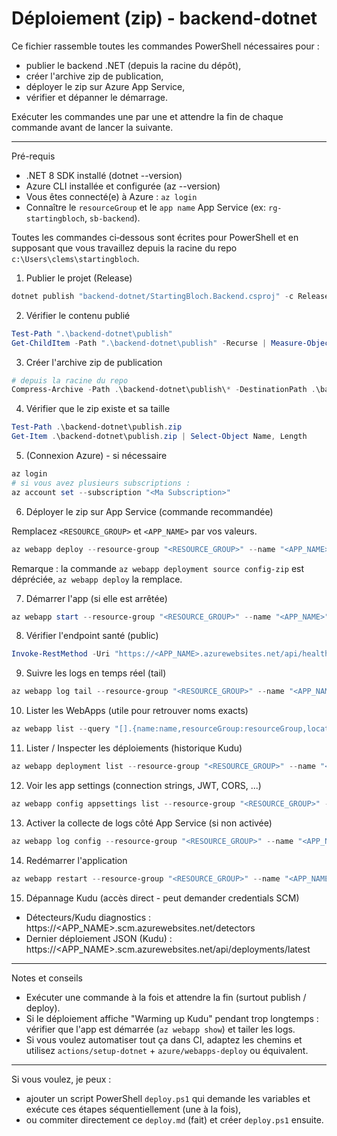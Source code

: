 # Déploiement (zip) - backend-dotnet

Ce fichier rassemble toutes les commandes PowerShell nécessaires pour :
- publier le backend .NET (depuis la racine du dépôt),
- créer l'archive zip de publication,
- déployer le zip sur Azure App Service,
- vérifier et dépanner le démarrage.

Exécuter les commandes une par une et attendre la fin de chaque commande avant de lancer la suivante.

---

Pré-requis
- .NET 8 SDK installé (dotnet --version)
- Azure CLI installée et configurée (az --version)
- Vous êtes connecté(e) à Azure : `az login`
- Connaître le `resourceGroup` et le `app name` App Service (ex: `rg-startingbloch`, `sb-backend`).

Toutes les commandes ci‑dessous sont écrites pour PowerShell et en supposant que vous travaillez depuis la racine du repo `c:\Users\clems\startingbloch`.

1) Publier le projet (Release)

```powershell
dotnet publish "backend-dotnet/StartingBloch.Backend.csproj" -c Release -o "backend-dotnet/publish"
```

2) Vérifier le contenu publié

```powershell
Test-Path ".\backend-dotnet\publish"
Get-ChildItem -Path ".\backend-dotnet\publish" -Recurse | Measure-Object
```

3) Créer l'archive zip de publication

```powershell
# depuis la racine du repo
Compress-Archive -Path .\backend-dotnet\publish\* -DestinationPath .\backend-dotnet\publish.zip -Force
```

4) Vérifier que le zip existe et sa taille

```powershell
Test-Path .\backend-dotnet\publish.zip
Get-Item .\backend-dotnet\publish.zip | Select-Object Name, Length
```

5) (Connexion Azure) - si nécessaire

```powershell
az login
# si vous avez plusieurs subscriptions :
az account set --subscription "<Ma Subscription>"
```

6) Déployer le zip sur App Service (commande recommandée)

Remplacez `<RESOURCE_GROUP>` et `<APP_NAME>` par vos valeurs.

```powershell
az webapp deploy --resource-group "<RESOURCE_GROUP>" --name "<APP_NAME>" --src-path "${PWD}\backend-dotnet\publish.zip"
```

Remarque : la commande `az webapp deployment source config-zip` est dépréciée, `az webapp deploy` la remplace.

7) Démarrer l'app (si elle est arrêtée)

```powershell
az webapp start --resource-group "<RESOURCE_GROUP>" --name "<APP_NAME>"
```

8) Vérifier l'endpoint santé (public)

```powershell
Invoke-RestMethod -Uri "https://<APP_NAME>.azurewebsites.net/api/health" -UseBasicParsing | ConvertTo-Json -Depth 4
```

9) Suivre les logs en temps réel (tail)

```powershell
az webapp log tail --resource-group "<RESOURCE_GROUP>" --name "<APP_NAME>"
```

10) Lister les WebApps (utile pour retrouver noms exacts)

```powershell
az webapp list --query "[].{name:name,resourceGroup:resourceGroup,location:location}" -o table
```

11) Lister / Inspecter les déploiements (historique Kudu)

```powershell
az webapp deployment list --resource-group "<RESOURCE_GROUP>" --name "<APP_NAME>" --query "[].{id:id,status:status,received:receivedTime,message:message}" -o table
```

12) Voir les app settings (connection strings, JWT, CORS, ...)

```powershell
az webapp config appsettings list --resource-group "<RESOURCE_GROUP>" --name "<APP_NAME>" -o table
```

13) Activer la collecte de logs côté App Service (si non activée)

```powershell
az webapp log config --resource-group "<RESOURCE_GROUP>" --name "<APP_NAME>" --application-logging true --web-server-logging filesystem
```

14) Redémarrer l'application

```powershell
az webapp restart --resource-group "<RESOURCE_GROUP>" --name "<APP_NAME>"
```

15) Dépannage Kudu (accès direct - peut demander credentials SCM)

- Détecteurs/Kudu diagnostics : https://<APP_NAME>.scm.azurewebsites.net/detectors
- Dernier déploiement JSON (Kudu) : https://<APP_NAME>.scm.azurewebsites.net/api/deployments/latest

---

Notes et conseils
- Exécuter une commande à la fois et attendre la fin (surtout publish / deploy).
- Si le déploiement affiche "Warming up Kudu" pendant trop longtemps : vérifier que l'app est démarrée (`az webapp show`) et tailer les logs.
- Si vous voulez automatiser tout ça dans CI, adaptez les chemins et utilisez `actions/setup-dotnet` + `azure/webapps-deploy` ou équivalent.

---

Si vous voulez, je peux :
- ajouter un script PowerShell `deploy.ps1` qui demande les variables et exécute ces étapes séquentiellement (une à la fois),
- ou commiter directement ce `deploy.md` (fait) et créer `deploy.ps1` ensuite.
